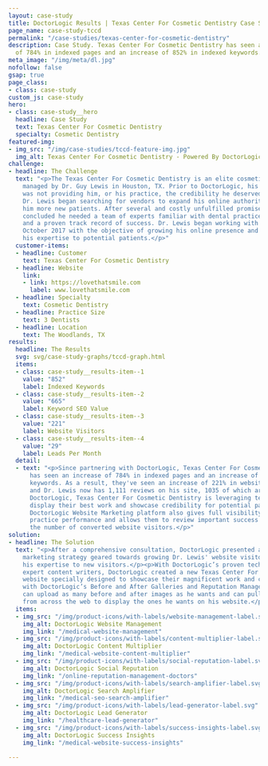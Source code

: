 ```yaml
---
layout: case-study
title: DoctorLogic Results | Texas Center For Cosmetic Dentistry Case Study
page_name: case-study-tccd
permalink: "/case-studies/texas-center-for-cosmetic-dentistry"
description: Case Study. Texas Center For Cosmetic Dentistry has seen an increase
  of 784% in indexed pages and an increase of 852% in indexed keywords.
meta_image: "/img/meta/dl.jpg"
nofollow: false
gsap: true
page_class:
- class: case-study
custom_js: case-study
hero:
- class: case-study__hero
  headline: Case Study
  text: Texas Center For Cosmetic Dentistry
  specialty: Cosmetic Dentistry
featured-img:
- img_src: "/img/case-studies/tccd-feature-img.jpg"
  img_alt: Texas Center For Cosmetic Dentistry - Powered By DoctorLogic
challenge:
- headline: The Challenge
  text: "<p>The Texas Center For Cosmetic Dentistry is an elite cosmetic dental practice
    managed by Dr. Guy Lewis in Houston, TX. Prior to DoctorLogic, his online presence
    was not providing him, or his practice, the credibility he deserved. Unsatisfied,
    Dr. Lewis began searching for vendors to expand his online authority and bring
    him more new patients. After several and costly unfulfilled promises, Dr. Lewis
    concluded he needed a team of experts familiar with dental practice marketing
    and a proven track record of success. Dr. Lewis began working with DoctorLogic
    October 2017 with the objective of growing his online presence and showcasing
    his expertise to potential patients.</p>"
  customer-items:
  - headline: Customer
    text: Texas Center For Cosmetic Dentistry
  - headline: Website
    link:
    - link: https://lovethatsmile.com
      label: www.lovethatsmile.com
  - headline: Specialty
    text: Cosmetic Dentistry
  - headline: Practice Size
    text: 3 Dentists
  - headline: Location
    text: The Woodlands, TX
results:
  headline: The Results
  svg: svg/case-study-graphs/tccd-graph.html
  items:
  - class: case-study__results-item--1
    value: "852"
    label: Indexed Keywords
  - class: case-study__results-item--2
    value: "665"
    label: Keyword SEO Value
  - class: case-study__results-item--3
    value: "221"
    label: Website Visitors
  - class: case-study__results-item--4
    value: "29"
    label: Leads Per Month
  detail:
  - text: "<p>Since partnering with DoctorLogic, Texas Center For Cosmetic Dentistry
      has seen an increase of 784% in indexed pages and an increase of 852% in indexed
      keywords. As a result, they've seen an increase of 221% in website visitors
      and Dr. Lewis now has 1,111 reviews on his site, 1035 of which are 5-star reviews.</p><p>With
      DoctorLogic, Texas Center For Cosmetic Dentistry is leveraging technology to
      display their best work and showcase credibility for potential patients. The
      DoctorLogic Website Marketing platform also gives full visibility into their
      practice performance and allows them to review important success metrics, including
      the number of converted website visitors.</p>"
solution:
- headline: The Solution
  text: "<p>After a comprehensive consultation, DoctorLogic presented a complete digital
    marketing strategy geared towards growing Dr. Lewis' website visitors and magnifying
    his expertise to new visitors.</p><p>With DoctorLogic’s proven technology and
    expert content writers, DoctorLogic created a new Texas Center For Cosmetic Dentistry
    website specially designed to showcase their magnificent work and credibility
    with DoctorLogic’s Before and After Galleries and Reputation Management. Dr. Lewis
    can upload as many before and after images as he wants and can pull in reviews
    from across the web to display the ones he wants on his website.</p>"
  items:
  - img_src: "/img/product-icons/with-labels/website-management-label.svg"
    img_alt: DoctorLogic Website Management
    img_link: "/medical-website-management"
  - img_src: "/img/product-icons/with-labels/content-multiplier-label.svg"
    img_alt: DoctorLogic Content Multiplier
    img_link: "/medical-website-content-multiplier"
  - img_src: "/img/product-icons/with-labels/social-reputation-label.svg"
    img_alt: DoctorLogic Social Reputation
    img_link: "/online-reputation-management-doctors"
  - img_src: "/img/product-icons/with-labels/search-amplifier-label.svg"
    img_alt: DoctorLogic Search Amplifier
    img_link: "/medical-seo-search-amplifier"
  - img_src: "/img/product-icons/with-labels/lead-generator-label.svg"
    img_alt: DoctorLogic Lead Generator
    img_link: "/healthcare-lead-generator"
  - img_src: "/img/product-icons/with-labels/success-insights-label.svg"
    img_alt: DoctorLogic Success Insights
    img_link: "/medical-website-success-insights"

---
```

